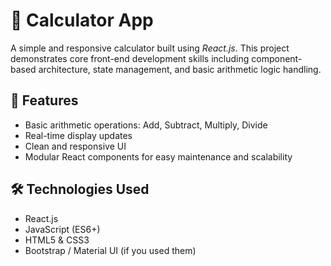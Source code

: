 # 🧮 Calculator App

A simple and responsive calculator built using *React.js*. This project demonstrates core front-end development skills including component-based architecture, state management, and basic arithmetic logic handling.

## 🚀 Features

- Basic arithmetic operations: Add, Subtract, Multiply, Divide
- Real-time display updates
- Clean and responsive UI
- Modular React components for easy maintenance and scalability

## 🛠️ Technologies Used

- React.js
- JavaScript (ES6+)
- HTML5 & CSS3
- Bootstrap / Material UI (if you used them)

